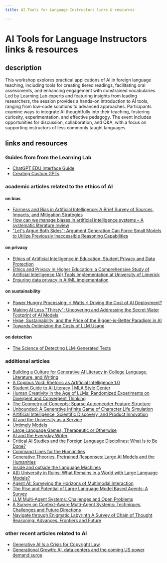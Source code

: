 ```yaml
---
title: AI Tools for Language Instructors links & resources

---
```


# AI Tools for Language Instructors links & resources

## description
This workshop explores practical applications of AI in foreign language teaching, including tools for creating tiered readings, facilitating oral assessments, and enhancing engagement with constrained vocabularies. Led by Learning Lab experts and featuring insights from leading researchers, the session provides a hands-on introduction to AI tools, ranging from low-code solutions to advanced approaches. Participants examine ways to integrate AI thoughtfully into their teaching, fostering curiosity, experimentation, and effective pedagogy. The event includes opportunities for discussion, collaboration, and Q&A, with a focus on supporting instructors of less commonly taught languages.


## links and resources

### Guides from from the Learning Lab
-   [ChatGPT EDU Interface Guide](http://tinyurl.com/chatpgt-edu-interface)
-   [Creating Custom GPTs](http://tinyurl.com/creating-custom-gpts)


### academic articles related to the ethics of AI

#### on bias
* [Fairness and Bias in Artificial Intelligence: A Brief Survey of Sources, Impacts, and Mitigation Strategies](https://www.mdpi.com/2413-4155/6/1/3)
* [How can we manage biases in artificial intelligence systems – A systematic literature review](https://www.sciencedirect.com/science/article/pii/S2667096823000125)
* ["Let's Argue Both Sides": Argument Generation Can Force Small Models to Utilize Previously Inaccessible Reasoning Capabilities](https://arxiv.org/abs/2410.12997)   

#### on privacy
-   [Ethics of Artificial Intelligence in Education: Student Privacy and Data Protection](https://www.bonoi.org/index.php/sief/article/view/1084/711)  
-   [Ethics and Privacy in Higher Education: a Comprehensive Study of Artificial Intelligence (AI) Tools Implementation at University of Limerick](https://www.humapub.com/admin/alljournals/gssr/papers/ASgARoC8vq.pdf) 
-   [Ensuring data privacy in AI/ML implementation](https://onlinelibrary-wiley-com.ezp-prod1.hul.harvard.edu/doi/epdf/10.1002/he.20509)

#### on sustainability
-   [Power Hungry Processing: ⚡ Watts ⚡ Driving the Cost of AI Deployment?](https://arxiv.org/pdf/2311.16863)   
-   [Making AI Less "Thirsty": Uncovering and Addressing the Secret Water Footprint of AI Models](https://arxiv.org/abs/2304.03271)    
-   [Hype, Sustainability, and the Price of the Bigger-is-Better Paradigm in AI](https://arxiv.org/abs/2409.14160)
-   [Towards Optimizing the Costs of LLM Usage](https://arxiv.org/html/2402.01742v1)

#### on detection
* [The Science of Detecting LLM-Generated Texts](https://arxiv.org/abs/2303.07205)

### additional articles
* [Building a Culture for Generative AI Literacy in College Language, Literature, and Writing
](https://hcommons.org/app/uploads/sites/1003160/2024/11/MLA-CCCC-Joint-Task-Force-WP-3-Building-Culture-for-Gen-AI-Literacy.pdf)
* [A Copious Void: Rhetoric as Artificial Intelligence 1.0
](https://doi.org/10.1080/02773945.2024.2343265)
* [Student Guide to AI Literacy | MLA Style Center](https://style.mla.org/student-guide-to-ai-literacy/)
* [Human Creativity in the Age of LLMs: Randomized Experiments on Divergent and Convergent Thinking](https://arxiv.org/abs/2410.03703)
* [The Geometry of Concepts: Sparse Autoencoder Feature Structure](https://arxiv.org/abs/2410.19750)
* [Unbounded: A Generative Infinite Game of Character Life Simulation](https://arxiv.org/abs/2410.18975)
* [Artificial Intelligence, Scientific Discovery, and Product Innovation](https://aidantr.github.io/files/AI_innovation.pdf)
* [AI and the University as a Service](https://www.cambridge.org/core/product/65E10EB58786CDAAC762DD23CC5D4D9B)
* [Untimely Models](https://www.cambridge.org/core/product/D3C755CC9C173C830616CA915EA74846)
* [Large Language Games, Therapeutic or Otherwise](https://www.cambridge.org/core/product/7E73B90381169CB2D77A755D4C7495B9)
* [AI and the Everyday Writer](https://www.cambridge.org/core/product/09BA246B9E631160A3F084C9E7CF4C27)
* [Critical AI Studies and the Foreign Language Disciplines: What Is to Be Done?](https://www.cambridge.org/core/product/699E9334D331206A6CBAEBAFD392BB03)
* [Command Lines for the Humanities](https://www.cambridge.org/core/product/097F959E6971063D05B085E698354BA2)
* [Generative Theories, Pretrained Responses: Large AI Models and the Humanities](https://www.cambridge.org/core/product/580FDCD97B52C902A6328DA9F3D5FFE6)
* [Inside and outside the Language Machines](https://www.cambridge.org/core/product/45F30AC1D7711DB36DF8A852A0525623)
* [A(I) University in Ruins: What Remains in a World with Large Language Models?](https://www.cambridge.org/core/product/FBA87E02CD1813805F54AE3B79FC79B3)
* [Agent AI: Surveying the Horizons of Multimodal Interaction](https://arxiv.org/abs/2401.03568)
* [The Rise and Potential of Large Language Model Based Agents: A Survey](https://arxiv.org/abs/2309.07864)
* [LLM Multi-Agent Systems: Challenges and Open Problems](https://arxiv.org/abs/2402.03578)
* [A Survey on Context-Aware Multi-Agent Systems: Techniques, Challenges and Future Directions](https://arxiv.org/abs/2402.01968)
* [Navigate through Enigmatic Labyrinth A Survey of Chain of Thought Reasoning: Advances, Frontiers and Future](https://arxiv.org/abs/2309.15402)

### other recent articles related to AI
* [Generative AI Is a Crisis for Copyright Law](https://issues.org/generative-ai-copyright-law-crawford-schultz/)
* [Generational Growth: AI, data centers and the coming US power demand surge
](https://www.goldmansachs.com/pdfs/insights/pages/generational-growth-ai-data-centers-and-the-coming-us-power-surge/report.pdf)


